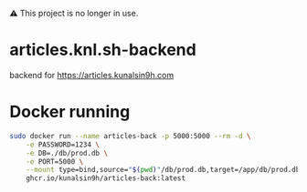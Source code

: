 ⚠️ This project is no longer in use.

# articles.knl.sh-backend

backend for https://articles.kunalsin9h.com

# Docker running

```bash
sudo docker run --name articles-back -p 5000:5000 --rm -d \
    -e PASSWORD=1234 \
    -e DB=./db/prod.db \
    -e PORT=5000 \
    --mount type=bind,source="$(pwd)"/db/prod.db,target=/app/db/prod.db \
    ghcr.io/kunalsin9h/articles-back:latest
```
